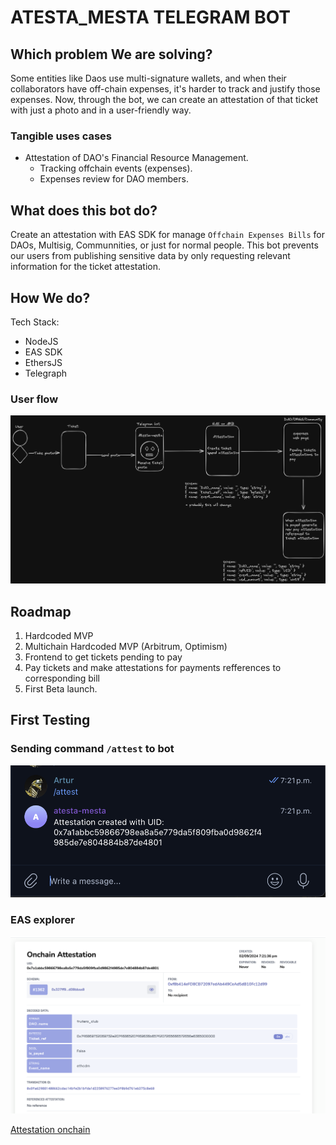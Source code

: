 # ATESTA_MESTA TELEGRAM BOT

## Which problem We are solving?

Some entities like Daos use multi-signature wallets, and when their collaborators have off-chain expenses, it's harder to track and justify those expenses. Now, through the bot, we can create an attestation of that ticket with just a photo and in a user-friendly way.

### Tangible uses cases

* Attestation of DAO's Financial Resource Management.
  * Tracking offchain events (expenses).
  * Expenses review for DAO members.

## What does this bot do?

Create an attestation with EAS SDK for manage `Offchain Expenses Bills` for DAOs, Multisig, Communnities, or just for normal people. This bot prevents our users from publishing sensitive data by only requesting relevant information for the ticket attestation.

## How We do?

Tech Stack:

* NodeJS
* EAS SDK
* EthersJS
* Telegraph

### User flow

![atesta_mesta](./assets/atesta_mesta_diagram.png)

## Roadmap

1. Hardcoded MVP
2. Multichain Hardcoded MVP (Arbitrum, Optimism)
3. Frontend to get tickets pending to pay
4. Pay tickets and make attestations for payments refferences to corresponding bill
5. First Beta launch.

## First Testing

### Sending command `/attest` to bot

![message_to_bot](./assets/bot.png)

### EAS explorer

![eas_explorer](./assets//onchain_attestation.png)

[Attestation onchain](https://sepolia.easscan.org/attestation/view/0x7a1abbc59866798ea8a5e779da5f809fba0d9862f4985de7e804884b87de4801)
